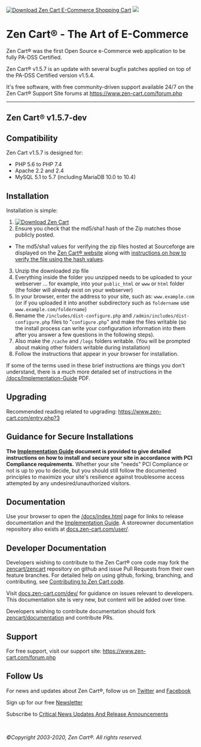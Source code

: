 [![Download Zen Cart E-Commerce Shopping Cart ](https://img.shields.io/sourceforge/dm/zencart.svg)](https://sourceforge.net/projects/zencart/files/latest/download) ![](https://github.com/zencart/zencart/workflows/Zen%20Cart%20Tests/badge.svg?branch=v157)


Zen Cart&reg; - The Art of E-Commerce
===============

Zen Cart&reg; was the first Open Source e-Commerce web application to be fully PA-DSS Certified.

Zen Cart&reg; v1.5.7 is an update with several bugfix patches applied on top of the PA-DSS Certified version v1.5.4.

It's free software, with free community-driven support available 24/7 on the Zen Cart&reg; Support Site forums at <https://www.zen-cart.com/forum.php>

--------------------


Zen Cart&reg; v1.5.7-dev
---------------------

Compatibility
-------------
Zen Cart v1.5.7 is designed for:
 * PHP 5.6 to PHP 7.4
 * Apache 2.2 and 2.4
 * MySQL 5.1 to 5.7 (including MariaDB 10.0 to 10.4)


Installation
------------

Installation is simple:

1. [![Download Zen Cart](https://a.fsdn.com/con/app/sf-download-button)](https://sourceforge.net/projects/zencart/files/latest/download)
2. Ensure you check that the md5/sha1 hash of the Zip matches those publicly posted.
  * The md5/sha1 values for verifying the zip files hosted at Sourceforge are displayed on the [Zen Cart&reg; website](https://www.zen-cart.com/) along with [instructions on how to verify the file using the hash values](https://www.zen-cart.com/content.php?305).
3. Unzip the downloaded zip file 
4. Everything inside the folder you unzipped needs to be uploaded to your webserver … for example, into your `public_html` or `www` or `html` folder (the folder will already exist on your webserver)
5. In your browser, enter the address to your site, such as: `www.example.com` (or if you uploaded it into another subdirectory such as `foldername` use `www.example.com/foldername`)
6. Rename the `/includes/dist-configure.php` and `/admin/includes/dist-configure.php` files to "`configure.php`" and make the files writable (so the install process can write your configuration information into them after you answer a few questions in the following steps).
7. Also make the `/cache` and `/logs` folders writable. (You will be prompted about making other folders writable during installation)
8. Follow the instructions that appear in your browser for installation. 

If some of the terms used in these brief instructions are things you don't understand, there is a much more detailed set of instructions in the [/docs/Implementation-Guide](https://www.zen-cart.com/docs/implementation-guide-v156.pdf) PDF.

Upgrading
---------
Recommended reading related to upgrading: https://www.zen-cart.com/entry.php?3


Guidance for Secure Installations
---------------------------------
__The [Implementation Guide](https://www.zen-cart.com/docs/implementation-guide-v156.pdf) document is provided to give detailed instructions on how to install and secure your site in accordance with PCI Compliance requirements.__ Whether your site "needs" PCI Compliance or not is up to you to decide, but you should still follow the documented principles to maximize your site's resilience against troublesome access attempted by any undesired/unauthorized visitors.


Documentation
-------------
Use your browser to open the [/docs/index.html](https://www.zen-cart.com/docs/index.html) page for links to release documentation and the [Implementation Guide](https://www.zen-cart.com/docs/implementation-guide-v156.pdf).  A storeowner documentation repository also exists at [docs.zen-cart.com/user/](https://docs.zen-cart.com/user/). 

Developer Documentation
-----------------------
Developers wishing to contribute to the Zen Cart&reg; core code may fork the [zencart/zencart](https://github.com/zencart/zencart) repository on github and issue Pull Requests from their own feature branches. For detailed help on using github, forking, branching, and contributing, see [Contributing to Zen Cart code](https://docs.zen-cart.com/dev/contributing/).

Visit [docs.zen-cart.com/dev/](https://docs.zen-cart.com/dev/) for guidance on issues relevant to developers. This documentation site is very new, but content will be added over time.  

Developers wishing to contribute documentation should fork [zencart/documentation](https://github.com/zencart/documentation) and contribute PRs. 


Support
-------
For free support, visit our support site: https://www.zen-cart.com/forum.php

Follow Us
---------
For news and updates about Zen Cart&reg;, follow us on [Twitter](http://twitter.com/zencart) and [Facebook](http://facebook.com/zencart)

Sign up for our free [Newsletter](http://eepurl.com/bafnNj)

Subscribe to [Critical News Updates And Release Announcements](https://www.zen-cart.com/subscription.php?do=addsubscription&f=2)


&nbsp;  

*&copy;Copyright 2003-2020, Zen Cart&reg;. All rights reserved.*

